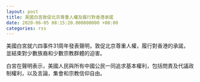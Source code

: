```yaml
---
layout: post
title: 美國白宮敦促北京尊重人權及履行對香港承諾
date: 2020-06-05 08:15:20.000000000 +08:00
categories: rss
---
```


美國白宮就六四事件31周年發表聲明，敦促北京尊重人權，履行對香港的承諾，並結束對少數族裔和少數宗教群體的迫害。

白宮在聲明表示，美國人民與所有中國公民一同追求基本權利，包括問責及代議政制權利，以及言論，集會和宗教信仰自由。
